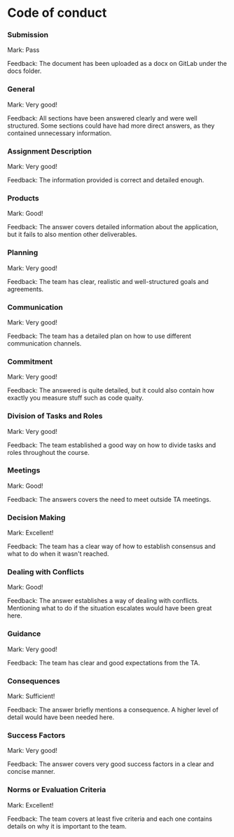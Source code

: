 # Code of conduct

### Submission

Mark: Pass

Feedback: The document has been uploaded as a docx on GitLab under the docs folder.

### General

Mark: Very good!

Feedback: All sections have been answered clearly and were well structured. Some sections could have had more direct
answers, as they contained unnecessary information.

### Assignment Description

Mark: Very good!

Feedback: The information provided is correct and detailed enough.

### Products

Mark: Good!

Feedback: The answer covers detailed information about the application, but it fails to also mention other deliverables.

### Planning

Mark: Very good!

Feedback: The team has clear, realistic and well-structured goals and agreements.

### Communication

Mark: Very good!

Feedback: The team has a detailed plan on how to use different communication channels.

### Commitment

Mark: Very good!

Feedback: The answered is quite detailed, but it could also contain how exactly you measure stuff such as code quaity.

### Division of Tasks and Roles

Mark: Very good!

Feedback: The team established a good way on how to divide tasks and roles throughout the course.

### Meetings

Mark: Good!

Feedback: The answers covers the need to meet outside TA meetings.

### Decision Making

Mark: Excellent!

Feedback: The team has a clear way of how to establish consensus and what to do when it wasn't reached.

### Dealing with Conflicts

Mark: Good!

Feedback: The answer establishes a way of dealing with conflicts. Mentioning what to do if the situation escalates would
have been great here.

### Guidance

Mark: Very good!

Feedback: The team has clear and good expectations from the TA.

### Consequences

Mark: Sufficient!

Feedback: The answer briefly mentions a consequence. A higher level of detail would have been needed here.

### Success Factors

Mark: Very good!

Feedback: The answer covers very good success factors in a clear and concise manner.

### Norms or Evaluation Criteria

Mark: Excellent!

Feedback: The team covers at least five criteria and each one contains details on why it is important to the team.